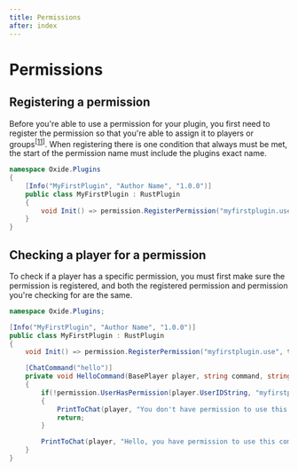 ```yaml
---
title: Permissions
after: index
---
```


# Permissions

## Registering a permission

Before you're able to use a permission for your plugin, you first need to register the permission so that you're able to assign it to players or groups<sup><a href="/glossary#groups">[11]</a></sup>. When registering there is one condition that always must be met, the start of the permission name must include the plugins exact name.

```csharp
namespace Oxide.Plugins
{
    [Info("MyFirstPlugin", "Author Name", "1.0.0")]
    public class MyFirstPlugin : RustPlugin
    {
        void Init() => permission.RegisterPermission("myfirstplugin.use", this);
    }
}
```

## Checking a player for a permission

To check if a player has a specific permission, you must first make sure the permission is registered, and both the registered permission and permission you're checking for are the same.

```csharp
namespace Oxide.Plugins;

[Info("MyFirstPlugin", "Author Name", "1.0.0")]
public class MyFirstPlugin : RustPlugin
{
    void Init() => permission.RegisterPermission("myfirstplugin.use", this);

    [ChatCommand("hello")]
    private void HelloCommand(BasePlayer player, string command, string[] args)
    {
        if(!permission.UserHasPermission(player.UserIDString, "myfirstplugin.use"))
        {
            PrintToChat(player, "You don't have permission to use this command!");
            return;
        }

        PrintToChat(player, "Hello, you have permission to use this command!");
    }
}
```
